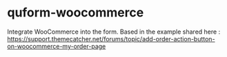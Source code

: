 # quform-woocommerce
Integrate WooCommerce into the form.
Based in the example shared here : https://support.themecatcher.net/forums/topic/add-order-action-button-on-woocommerce-my-order-page
